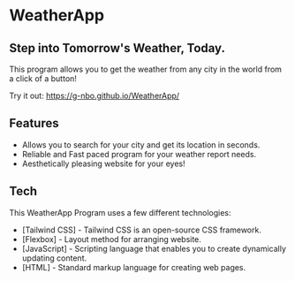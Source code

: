 # WeatherApp
## Step into Tomorrow's Weather, Today.

This program allows you to get the weather from any city in the world from a click of a button!

Try it out: https://g-nbo.github.io/WeatherApp/
## Features

- Allows you to search for your city and get its location in seconds.
- Reliable and Fast paced program for your weather report needs.
- Aesthetically pleasing website for your eyes!

## Tech
This WeatherApp Program uses a few different technologies:
- [Tailwind CSS] - Tailwind CSS is an open-source CSS framework.
- [Flexbox] - Layout method for arranging website. 
- [JavaScript] - Scripting language that enables you to create dynamically updating content.
- [HTML] - Standard markup language for creating web pages.

